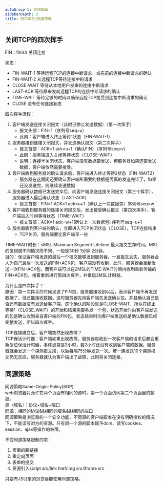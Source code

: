 ```yaml
---
autoGroup-1: 网络基础
sidebarDepth: 3
title: 四次挥手/同源策略
---
```


## 关闭TCP的四次挥手
FIN：finish 关闭连接  

状态：
- FIN-WAIT-1 等待远程TCP的连接中断请求，或先前的连接中断请求的确认
- FIN-WAIT-2 从远程TCP等待连接中的请求
- CLOSE-WAIT 等待从本地用户发来的连接中断请求
- LAST-ACK 等待原来发向远程TCP的连接中断请求的确认
- TIME-WAIT 等待足够的时间以确保远程TCP接受到连接中断请求的确认
- CLOSE 没有任何连接状态

四次挥手流程：


1. 客户端发送连接关闭报文（此时已停止发送数据）（第一次挥手）
   - 报文头部：FIN=1（序列号seq=u）
   - 此刻：客户端进入终止等待1状态（FIN-WAIT-1）
2. 服务器接到连接关闭报文，并发送确认报文（第二次挥手）
   - 报文首部：ACK=1 ack=u+1（确认FIN）（序列号seq=v）
   - 此刻：服务端进入关闭等待状态（CLOSE-WAIT）
   - 说明：连接半关闭状态，客户端没有数据要发送，但服务器如果还要发送数据，客户端依然需要接受。
3. 客户端收到服务器的确认请求后，客户端进入终止等待2状态（FIN-WAIT2）
   - 服务器在这期间还要确认客户端所需要的数据是否真的发送完毕了，如果还没发送完，则继续发送数据
4. 服务器确认数据已发送完毕后，向客户端发送连接关闭报文（第三个挥手），服务器进入最后确认状态（LAST-ACK）
    - 报文首部：FIN=1 ACK=1 ack=u+1（确认上一次数据包）序列号seq=w
5. 客户端收到服务器的连接关闭报文后，发出接受确认报文（第四次挥手），客户端进入时间等待状态（TIME-WAIT）
    - 报文首部：ACK=1 ack=w+1(确认上一次数据包) 序列号seq=u+1
6. 服务器收到客户端的确认，立即进入TCP关闭状态（CLOSE），TCP连接结束
   - TCP关闭，服务端要比客户端早一些

TIME-WAIT时长：sMSL Maximum Segment Lifetime 最大报文生存时间。MSL的值根据不同情况而不同，一般是30秒 1分钟 2分钟。  
目的：保证客户端发送的最后一个报文能够发到服务器，一旦报文丢失，服务器会人为自己最后一次发送的FIN+ACK包，客户端没有收到，此时，服务器会重新发送一次FIN+ACK包，而客户端可以在2MSL的TIME-WAIT时间内收到重新传输的FIN+ACK包，接着重新进行第四次挥手，并重启2MSL计时器。


为什么是四次挥手？   
原因：第一次挥手的时候发送了FIN包，服务器接收到以后，表示客户端不再发送数据了，但还能接收数据。这时服务器先向客户端先发送确认包，并且确认自己是否还有数据没有发送给客户端，这个确认的阶段就是CLOSE-WAIT，所以在终止等待1（CLOSE_WAIT）的开始和结束需要各发一个包，状态开始时向客户端发送的包是确认收到来自客户端的FIN包，状态结束时向客户端发送的是确认数据已经完整发送，所以四次挥手。


TCP连接建立后，客户端突然出现故障？   
TCP保活计时器：客户端如果出现故障，服务器每收到一次客户端的请求后都会重新复位保活计时器，事件通常是2小时，若2小时还没有收到客户端的数据，服务器就会发送一个探测报文段，以后每隔75分钟发送一次。若一连发送10个探测报文仍无反应，服务器就认为客户端出了故障，此时将关闭连接。

## 同源策略
同源策略Same-Origin-Policy(SOP)   
web浏览器只允许在两个页面有相同的源时，第一个页面访问第二个页面里的数据。   
源（域名）：协议+域名+端口   
同源：相同的协议&&相同的域名&&相同的端口    
同源策略是浏览器的一个安全功能，不同源的客户端脚本在没有明确授权的情况下，不能读写对方的资源。只有同一个源的脚本赋予dom、读写cookies、session、ajax等操作的权限。   

不受同源策略限制的项：
1. 页面的超链接
2. 重定向页面
3. 表单的提交
4. 资源引入script src/link href/img src/iframe src

只要有JS引擎的浏览器都使用同源策略。


